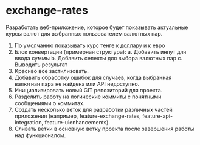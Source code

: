 # exchange-rates

Разработать веб-приложение, которое будет показывать актуальные курсы валют
для выбранных пользователем валютных пар.

1. По умолчанию показывать курс тенге к доллару и к евро
2. Блок конвертации (примерная структура):
   a. Добавить инпут для ввода суммы
   b. Добавить селекты для выбора валютных пар
   c. Выводить результат
3. Красиво все застилизовать.
4. Добавить обработку ошибок для случаев, когда выбранная валютная пара
   не найдена или API недоступно.
5. Инициализировать новый GIT репозиторий для проекта.
6. Разделить работу на логические коммиты с понятными сообщениями о
   коммитах.
7. Создать несколько веток для разработки различных частей приложения
   (например, feature-exchange-rates, feature-api-integration, feature-uienhancements).
8. Сливать ветки в основную ветку проекта после завершения работы над
   функционалом.